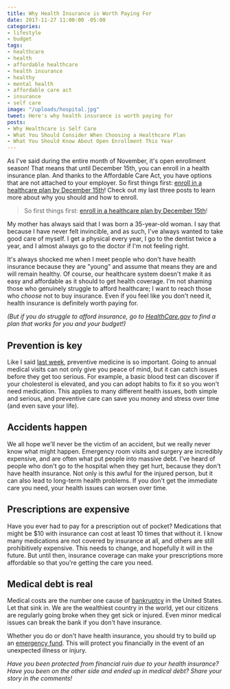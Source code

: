 ```yaml
---
title: Why Health Insurance is Worth Paying For
date: 2017-11-27 11:00:00 -05:00
categories:
- lifestyle
- budget
tags:
- healthcare
- health
- affordable healthcare
- health insurance
- healthy
- mental health
- affordable care act
- insurance
- self care
image: "/uploads/hospital.jpg"
tweet: Here's why health insurance is worth paying for
posts:
- Why Healthcare is Self Care
- What You Should Consider When Choosing a Healthcare Plan
- What You Should Know About Open Enrollment This Year
---
```


As I've said during the entire month of November, it's open enrollment season! That means that until December 15th, you can enroll in a health insurance plan. And thanks to the Affordable Care Act, you have options that are not attached to your employer. So first things first: [enroll in a healthcare plan by December 15th](http://healthcare.gov)! Check out my last three posts to learn more about why you should and how to enroll.

> So first things first: [enroll in a healthcare plan by December 15th](http://healthcare.gov)!

My mother has always said that I was born a 35-year-old woman. I say that because I have never felt invincible, and as such, I've always wanted to take good care of myself. I get a physical every year, I go to the dentist twice a year, and I almost always go to the doctor if I'm not feeling right.

It's always shocked me when I meet people who don't have health insurance because they are "young" and assume that means they are and will remain healthy. Of course, our healthcare system doesn't make it as easy and affordable as it should to get health coverage. I'm not shaming those who genuinely struggle to afford healthcare; I want to reach those who *choose* not to buy insurance. Even if you feel like you don't need it, health insurance is definitely worth paying for.

*(But if you do struggle to afford insurance, go to [HealthCare.gov](http://www.healthcare.gov) to find a plan that works for you and your budget!)*

## Prevention is key

Like I said [last week](https://www.maggiegermano.com/blog/why-healthcare-is-self-care/), preventive medicine is so important. Going to annual medical visits can not only give you peace of mind, but it can catch issues before they get too serious. For example, a basic blood test can discover if your cholesterol is elevated, and you can adopt habits to fix it so you won't need medication. This applies to many different health issues, both simple and serious, and preventive care can save you money and stress over time (and even save your life).

## Accidents happen

We all hope we'll never be the victim of an accident, but we really never know what might happen. Emergency room visits and surgery are incredibly expensive, and are often what put people into massive debt. I've heard of people who don't go to the hospital when they get hurt, because they don't have health insurance. Not only is this awful for the injured person, but it can also lead to long-term health problems. If you don't get the immediate care you need, your health issues can worsen over time.

## Prescriptions are expensive

Have you ever had to pay for a prescription out of pocket? Medications that might be $10 with insurance can cost at least 10 times that without it. I know many medications are not covered by insurance at all, and others are still prohibitively expensive. This needs to change, and hopefully it will in the future. But until then, insurance coverage can make your prescriptions more affordable so that you're getting the care you need.

## Medical debt is real

Medical costs are the number one cause of [bankruptcy](https://www.cnbc.com/id/100840148) in the United States. Let that sink in. We are the wealthiest country in the world, yet our citizens are regularly going broke when they get sick or injured. Even minor medical issues can break the bank if you don't have insurance.

Whether you do or don't have health insurance, you should try to build up an [emergency fund](https://www.maggiegermano.com/blog/you-need-an-emergency-fund). This will protect you financially in the event of an unexpected illness or injury.

*Have you been protected from financial ruin due to your health insurance? Have you been on the other side and ended up in medical debt? Share your story in the comments!*